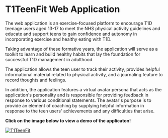 # T1TeenFit Web Application
The web application is an exercise-focused platform to encourage T1D teenage users aged 13-17 to meet the NHS physical activity guidelines and educate and support teens to gain confidence and autonomy in incorporating exercise and healthy eating with T1D.

Taking advantage of these formative years, the application will serve as a toolkit to learn and build healthy habits that lay the foundation for successful T1D management in adulthood.

The application allows the teen user to track their activity, provides helpful informational material related to physical activity, and a journaling feature to record thoughts and feelings.

In addition, the application features a virtual avatar persona that acts as the application's personality and is responsible for providing feedback in response to various conditional statements. The avatar's purpose is to provide an element of coaching by supplying helpful information in response to the teen users' achievements and any difficulties that arise.

<strong>Click on the image below to view a demo of the applicaton!</strong>


[![T1TeenFit](https://img.freepik.com/free-vector/school-sports-team-abstract-concept-illustration-school-children-club-competitive-team-sports-kids-after-school-activity-local-tournament-athletic-exercise_335657-3498.jpg?w=740&t=st=1681689049~exp=1681689649~hmac=a023aa73fd9f337b3bb12c1764dfb688a21fda04729189a725c42)](https://www.dropbox.com/s/s1ov2jdsh0d8p90/WebApp.mp4?dl=0)


